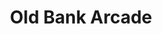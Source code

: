 ---
title: "Old Bank Arcade"
url: /wellington-central-wellington/old-bank-arcade/
shop: Einkaufszentrum
---